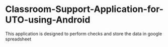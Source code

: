 # Classroom-Support-Application-for-UTO-using-Android
This application is designed to perform checks and store the data in google spreadsheet
